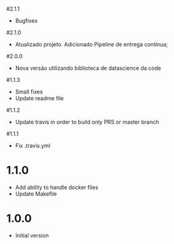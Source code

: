 #2.1.1
- Bugfixes

#2.1.0
- Atualizado projeto. Adicionado Pipeline de entrega contínua;

#2.0.0
- Nova versão utilizando biblioteca de datascience da code

#1.1.3
- Small fixes
- Update readme file

#1.1.2
- Update travis in order to build only PRS or master branch

#1.1.1
- Fix .travis.yml

# 1.1.0
- Add ability to handle docker files
- Update Makefile

# 1.0.0
- Initial version

